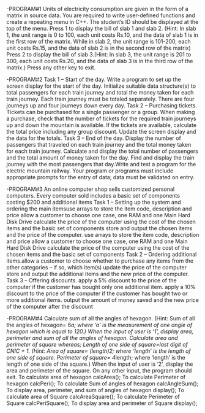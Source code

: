 -PROGRAM#1
Units of electricity consumption are given in the form of a matrix in source data. You are
required to write user-defined functions and create a repeating menu in  C++.
The student’s ID should be displayed at the top of the menu.
Press 1 to display the bill of slab 1 and slab 2. (Hint: In slab 1, the unit range is 0 to 100, each
unit costs Rs.10, and the data of slab 1 is in the first row of the matrix. While in slab 2, the
unit range is 101-200, each unit costs Rs.15, and the data of slab 2 is in the second row of
the matrix)
Press 2 to display the bill of slab 3.(Hint: In slab 3, the unit range is 201 to 300, each unit
costs Rs.20, and the data of slab 3 is in the third row of the matrix.)
Press any other key to exit.


-PROGRAM#2
Task 1 – Start of the day.
Write a program to set up the screen display for the start of the day. Initialize suitable
data structure(s) to total passengers for each train journey and total the money taken
for each train journey. Each train journey must be totaled separately. There are four
journeys up and four journeys down every day.
Task 2 – Purchasing tickets.
Tickets can be purchased for a single passenger or a group. When making a purchase,
check that the number of tickets for the required train journeys up and down the
mountain is available. If the tickets are available, calculate the total price including
any group discount. Update the screen display and the data for the totals.
Task 3 – End of the day.
Display the number of passengers that traveled on each train journey and the total
money taken for each train journey. Calculate and display the total number of
passengers and the total amount of money taken for the day. Find and display the
train journey with the most passengers that day.Write and test a program for the electric mountain railway.
Your program or programs must include appropriate prompts for the entry of
data; data must be validated on entry.


-PROGRAM#3
An online computer shop sells customized personal computers. Every
computer sold includes a basic set of components costing $200 and
additional items
Task 1 – Setting up the system and ordering the main itemsuse arrays to store the item code, description and price
allow a customer to choose one case, one RAM and one Main Hard Disk Drive
calculate the price of the computer using the cost of the chosen items and the
basic set of components
store and output the chosen items and the price of the computer.
use arrays to store the item code, description and price
allow a customer to choose one case, one RAM and one Main Hard Disk Drive
calculate the price of the computer using the cost of the chosen items and the
basic set of components
Task 2 – Ordering additional items.allow a customer to choose whether to purchase any items from the other
categories – if so, which item(s)
update the price of the computer
store and output the additional items and the new price of the computer.
Task 3 – Offering discounts.
apply a 5% discount to the price of the computer if the customer has bought only
one additional item.
apply a 10% discount to the price of the computer if the customer has bought two
or more additional items.
output the amount of money saved and the new price of the computer after the
discount


-PROGRAM#4
Calculate sum of all the angles of hexagon. (Hint: Sum of all the angles of hexagon= 6*a; where ‘a’ is
the measurement of one angle of hexagon which is equal to 120.)
When the input of user is ‘1’, display area, perimeter and sum of all the angles of hexagon.
Calculate area and perimeter of square whereas;
Length of one side of square=last digit of CNIC + 1. (Hint: Area of square= (length)2; where ‘length’
is the length of one side of square. Perimeter of square= 4*length; where ‘length’ is the length of
one side of the square.)
When the input of user is ‘2’, display the area and perimeter of the square.
On any other input, the program should exit.
To calculate area of hexagon calcArea();
To calculate Perimeter of hexagon calcPeri();
To calculate Sum of angles of hexagon calcAngleSum();
To display area, perimeter, and sum of
angles of hexagon display();
To calculate area of Square calcAreaSquare();
To calculate Perimeter of Square calcPeriSquare();
To display area and perimeter of Square display();







